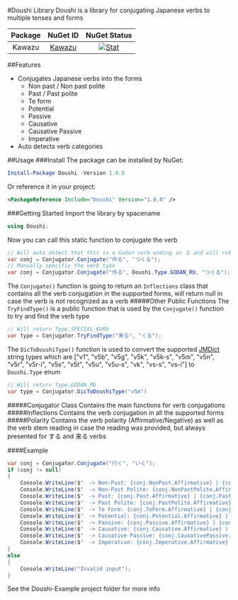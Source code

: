 #Doushi Library
Doushi is a library for conjugating Japanese verbs to multiple tenses and forms

| Package |                    NuGet ID                     |                         NuGet Status                         |
| :-----: | :---------------------------------------------: | :----------------------------------------------------------: |
| Kawazu  | [Kawazu]() | [![Stat]()]() |

##Features
* Conjugates Japanese verbs into the forms
	* Non past / Non past polite
	* Past / Past polite
	* Te form
	* Potential
	* Passive
	* Causative
	* Causative Passive
	* Imperative
* Auto detects verb categories

##Usage
###Install
The package can be installed by NuGet:
```powershell
Install-Package Doushi -Version 1.0.0
```
Or reference it in your project:
```xml
<PackageReference Include="Doushi" Version="1.0.0" />
```
###Getting Started
Import the library by spacename
```csharp
using Doushi;
```
Now you can call this static function to conjugate the verb
```csharp
// Will auto detect that this is a Godan verb ending in る and will return its conjugation
var conj = Conjugator.Conjugate("作る", "つくる");
// Manually specifiy the verb type
var conj = Conjugator.Conjugate("作る", Doushi.Type.GODAN_RU, "つくる");
```
The `Conjugate()` function is going to return an `Inflections` class that contains all the verb conjugation in the supported forms, will return null in case the verb is not recognized as a verb
#####Other Public Functions
The `TryFindType()` is a public function that is used by the `Conjugate()` function to try and find the verb type
```csharp
// Will return Type.SPECIAL_KURU
var type = Conjugator.TryFindType("来る", "くる");
```
The `DicToDoushiType()` function is used to convert the supported [JMDict](http://www.edrdg.org/jmdict/edict_doc.html) string types which are ["v1", "v5b", "v5g", "v5k", "v5k-s", "v5m", "v5n", "v5r", "v5r-i", "v5s", "v5t", "v5u", "v5u-s", "vk", "vs-s", "vs-i"] to `Doushi.Type` enum
```csharp
// Will return Type.GODAN_MU
var type = Conjugator.DicToDoushiType("v5m")
```
#####Conjugator Class
Contains the main functions for verb conjugations
#####Inflections
Contains the verb conjugation in all the supported forms
#####Polarity
Contains the verb polarity (Affirmative/Negative) as well as the verb stem reading in case the reading was provided, but always presented for する and 来る verbs

####Example
```csharp
var conj = Conjugator.Conjugate("行く", "いく");
if (conj != null)
{
	Console.WriteLine($"　-> Non-Past: {conj.NonPast.Affirmative} | {conj.NonPast.Negative}\n");
	Console.WriteLine($"　-> Non-Past Polite: {conj.NonPastPolite.Affirmative} | {conj.NonPastPolite.Negative}\n");
	Console.WriteLine($"　-> Past: {conj.Past.Affirmative} | {conj.Past.Negative}\n");
	Console.WriteLine($"　-> Past Polite: {conj.PastPolite.Affirmative} | {conj.PastPolite.Negative}\n");
	Console.WriteLine($"　-> Te Form: {conj.TeForm.Affirmative} | {conj.TeForm.Negative}\n");
	Console.WriteLine($"　-> Potential: {conj.Potential.Affirmative} | {conj.Potential.Negative}\n");
	Console.WriteLine($"　-> Passive: {conj.Passive.Affirmative} | {conj.Passive.Negative}\n");
	Console.WriteLine($"　-> Causative: {conj.Causative.Affirmative} | {conj.Causative.Negative}\n");
	Console.WriteLine($"　-> Causative Passive: {conj.CausativePassive.Affirmative} | {conj.CausativePassive.Negative}\n");
	Console.WriteLine($"　-> Imperative: {conj.Imperative.Affirmative} | {conj.Imperative.Negative}\n");
}
else
{
	Console.WriteLine("Invalid input");                   
}
```
See the Doushi-Example project folder for more info
